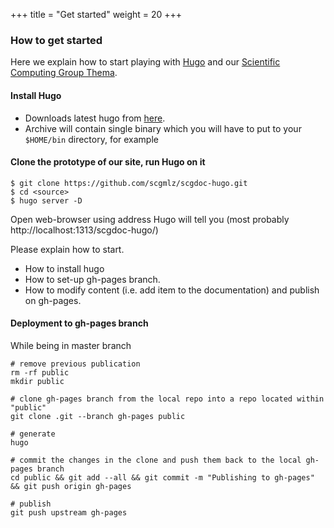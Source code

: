 +++
title = "Get started"
weight = 20
+++

### How to get started

Here we explain how to start playing with [Hugo](https://gohugo.io) and 
our [Scientific Computing Group Thema](https://github.com/scgmlz/scgdoc-hugo).


#### Install Hugo

* Downloads latest hugo from [here](https://github.com/gohugoio/hugo/releases).
* Archive will contain single binary which you will have to put to your `$HOME/bin` directory, for example

#### Clone the prototype of our site, run Hugo on it

```
$ git clone https://github.com/scgmlz/scgdoc-hugo.git
$ cd <source>
$ hugo server -D
```

Open web-browser using address Hugo will tell you (most probably http://localhost:1313/scgdoc-hugo/)



Please explain how to start.

* How to install hugo
* How to set-up gh-pages branch.
* How to modify content (i.e. add item to the documentation) and publish on gh-pages.

#### Deployment to gh-pages branch

While being in master branch

```
# remove previous publication
rm -rf public
mkdir public

# clone gh-pages branch from the local repo into a repo located within "public"
git clone .git --branch gh-pages public
  
# generate
hugo
  
# commit the changes in the clone and push them back to the local gh-pages branch    
cd public && git add --all && git commit -m "Publishing to gh-pages" && git push origin gh-pages

# publish
git push upstream gh-pages
```